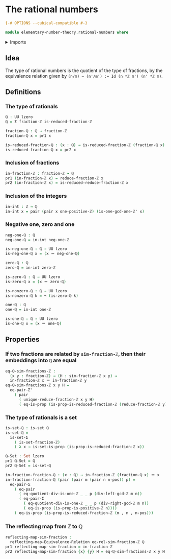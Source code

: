 # The rational numbers

```agda
{-# OPTIONS --cubical-compatible #-}

module elementary-number-theory.rational-numbers where
```

<details><summary>Imports</summary>

```agda
open import elementary-number-theory.divisibility-integers
open import elementary-number-theory.greatest-common-divisor-integers
open import elementary-number-theory.integer-fractions
open import elementary-number-theory.integers
open import elementary-number-theory.reduced-integer-fractions

open import foundation.dependent-pair-types
open import foundation.equality-cartesian-product-types
open import foundation.equality-dependent-pair-types
open import foundation.identity-types
open import foundation.negation
open import foundation.propositions
open import foundation.reflecting-maps-equivalence-relations
open import foundation.sets
open import foundation.universe-levels
```

</details>

## Idea

The type of rational numbers is the quotient of the type of fractions, by the
equivalence relation given by `(n/m) ~ (n'/m') := Id (n *ℤ m') (n' *ℤ m)`.

## Definitions

### The type of rationals

```agda
ℚ : UU lzero
ℚ = Σ fraction-ℤ is-reduced-fraction-ℤ

fraction-ℚ : ℚ → fraction-ℤ
fraction-ℚ x = pr1 x

is-reduced-fraction-ℚ : (x : ℚ) → is-reduced-fraction-ℤ (fraction-ℚ x)
is-reduced-fraction-ℚ x = pr2 x
```

### Inclusion of fractions

```agda
in-fraction-ℤ : fraction-ℤ → ℚ
pr1 (in-fraction-ℤ x) = reduce-fraction-ℤ x
pr2 (in-fraction-ℤ x) = is-reduced-reduce-fraction-ℤ x
```

### Inclusion of the integers

```agda
in-int : ℤ → ℚ
in-int x = pair (pair x one-positive-ℤ) (is-one-gcd-one-ℤ' x)
```

### Negative one, zero and one

```agda
neg-one-ℚ : ℚ
neg-one-ℚ = in-int neg-one-ℤ

is-neg-one-ℚ : ℚ → UU lzero
is-neg-one-ℚ x = (x ＝ neg-one-ℚ)

zero-ℚ : ℚ
zero-ℚ = in-int zero-ℤ

is-zero-ℚ : ℚ → UU lzero
is-zero-ℚ x = (x ＝ zero-ℚ)

is-nonzero-ℚ : ℚ → UU lzero
is-nonzero-ℚ k = ¬ (is-zero-ℚ k)

one-ℚ : ℚ
one-ℚ = in-int one-ℤ

is-one-ℚ : ℚ → UU lzero
is-one-ℚ x = (x ＝ one-ℚ)
```

## Properties

### If two fractions are related by `sim-fraction-ℤ`, then their embeddings into `ℚ` are equal

```agda
eq-ℚ-sim-fractions-ℤ :
  (x y : fraction-ℤ) → (H : sim-fraction-ℤ x y) →
  in-fraction-ℤ x ＝ in-fraction-ℤ y
eq-ℚ-sim-fractions-ℤ x y H =
  eq-pair-Σ'
    ( pair
      ( unique-reduce-fraction-ℤ x y H)
      ( eq-is-prop (is-prop-is-reduced-fraction-ℤ (reduce-fraction-ℤ y))))
```

### The type of rationals is a set

```agda
is-set-ℚ : is-set ℚ
is-set-ℚ =
  is-set-Σ
    ( is-set-fraction-ℤ)
    ( λ x → is-set-is-prop (is-prop-is-reduced-fraction-ℤ x))

ℚ-Set : Set lzero
pr1 ℚ-Set = ℚ
pr2 ℚ-Set = is-set-ℚ

in-fraction-fraction-ℚ : (x : ℚ) → in-fraction-ℤ (fraction-ℚ x) ＝ x
in-fraction-fraction-ℚ (pair (pair m (pair n n-pos)) p) =
  eq-pair-Σ
    ( eq-pair
      ( eq-quotient-div-is-one-ℤ _ _ p (div-left-gcd-ℤ m n))
      ( eq-pair-Σ
        ( eq-quotient-div-is-one-ℤ _ _ p (div-right-gcd-ℤ m n))
        ( eq-is-prop (is-prop-is-positive-ℤ n))))
    ( eq-is-prop (is-prop-is-reduced-fraction-ℤ (m , n , n-pos)))
```

### The reflecting map from ℤ to ℚ

```agda
reflecting-map-sim-fraction :
  reflecting-map-Equivalence-Relation eq-rel-sim-fraction-ℤ ℚ
pr1 reflecting-map-sim-fraction = in-fraction-ℤ
pr2 reflecting-map-sim-fraction {x} {y} H = eq-ℚ-sim-fractions-ℤ x y H
```
